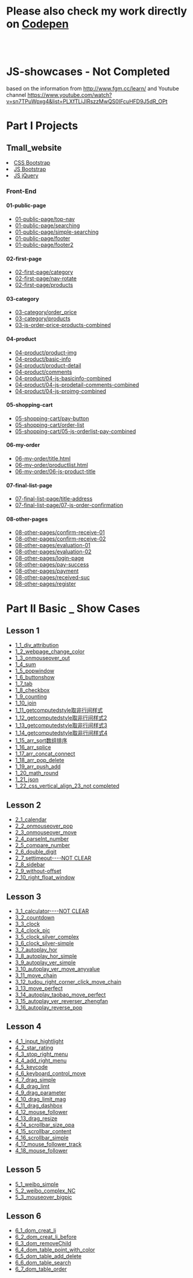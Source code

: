 <h1>Please also check my work directly on <a href="https://codepen.io/puddlejumper26/" target="_blank">Codepen</a> </h1>
<br><br>

 # JS-showcases  - Not Completed 
  based on the information from http://www.fgm.cc/learn/ and Youtube channel https://www.youtube.com/watch?v=sn7TPuWpxg4&list=PLXfTLiJIRszzMwQS0IFcuHFD9J5dR_OPt

# Part I Projects
<h2>Tmall_website</h2>
    <li><a href="projects/tmall_website/css" target="_blank">CSS Bootstrap</a></li>
    <li><a href="projects/tmall_website/js/bootstrap" target="_blank">JS Bootstrap</a></li>
    <li><a href="projects/tmall_website/js/jquery" target="_blank">JS jQuery</a></li>
    <h3>Front-End</h3>
        <h4>01-public-page</h4>
            <ul>
                <li><a href="projects/tmall_website/front_end/01-public-page/top-nav.html" target="_blank">01-public-page/top-nav</a></li>
                <li><a href="projects/tmall_website/front_end/01-public-page/searching.html" target="_blank">01-public-page/searching</a></li>
                <li><a href="projects/tmall_website/front_end/01-public-page/simple-searching.html" target="_blank">01-public-page/simple-searching</a></li>
                <li><a href="projects/tmall_website/front_end/01-public-page/footer.html" target="_blank">01-public-page/footer</a></li>
                <li><a href="projects/tmall_website/front_end/01-public-page/footer2.html" target="_blank">01-public-page/footer2</a></li>
            </ul>
        <h4>02-first-page</h4>
            <ul>
                <li><a href="projects/tmall_website/front_end/02-first-page/category.html" target="_blank">02-first-page/category</a></li>
                <li><a href="projects/tmall_website/front_end/02-first-page/nav-rotate.html" target="_blank">02-first-page/nav-rotate</a></li>
                <li><a href="projects/tmall_website/front_end/02-first-page/products.html" target="_blank">02-first-page/products</a></li>
            </ul>
        <h4>03-category</h4>
            <ul>
                <li><a href="projects/tmall_website/front_end/03-category/order-price.html" target="_blank">03-category/order_price</a></li>
                <li><a href="projects/tmall_website/front_end/03-category/products.html" target="_blank">03-category/products</a></li>
                <li><a href="projects/tmall_website/front_end/03-category/03-js-order-price-products.html" target="_blank">03-js-order-price-products-combined</a></li>
            </ul>
        <h4>04-product</h4>
            <ul>
                <li><a href="projects/tmall_website/front_end/04-product/product-img.html" target="_blank">04-product/product-img</a></li>
                <li><a href="projects/tmall_website/front_end/04-product/basic-info.html" target="_blank">04-product/basic-info</a></li>
                <li><a href="projects/tmall_website/front_end/04-product/product-detail.html" target="_blank">04-product/product-detail</a></li>
                <li><a href="projects/tmall_website/front_end/04-product/comments.html" target="_blank">04-product/comments</a></li>
                <li><a href="projects/tmall_website/front_end/04-product/04-js-basicinfo.html" target="_blank">04-product/04-js-basicinfo-combined</a></li>
                <li><a href="projects/tmall_website/front_end/04-product/04-js-prodetail-comments.html" target="_blank">04-product/04-js-prodetail-comments-combined</a></li>
                <li><a href="projects/tmall_website/front_end/04-product/04-js-proimg.html" target="_blank">04-product/04-js-proimg-combined</a></li>
            </ul>   
        <h4>05-shopping-cart</h4>
            <ul>
                <li><a href="projects/tmall_website/front_end/05-shopping-cart/pay-button.html" target="_blank">05-shopping-cart/pay-button</a></li>
                <li><a href="projects/tmall_website/front_end/05-shopping-cart/order-list.html" target="_blank">05-shopping-cart/order-list</a></li>
                <li><a href="projects/tmall_website/front_end/05-shopping-cart/05-js-orderlist-pay.html" target="_blank">05-shopping-cart/05-js-orderlist-pay-combined</a></li>
            </ul>
        <h4>06-my-order</h4>
            <ul>
                <li><a href="projects/tmall_website/front-end/06-my-order/title.html" target="_blank">06-my-order/title.html</a></li>
                <li><a href="projects/tmall_website/front-end/06-my-order/productlist.html" target="_blank">06-my-order/productlist.html</a></li>
                <li><a href="projects/tmall_website/front-end/06-my-order/06-js-product-title.html" target="_blank">06-my-order/06-js-product-title</a></li>
            </ul>
        <h4>07-final-list-page</h4>
            <ul>
                <li><a href="projects/tmall_website/front-end/07-final-list-page/title-address.html" target="_blank">07-final-list-page/title-address</a></li>
                <li><a href="projects/tmall_website/front-end/07-final-list-page/07-js-order-confirmation.html" target="_blank">07-final-list-page/07-js-order-confirmation</a></li>
            </ul>
        <h4>08-other-pages</h4>
            <ul>
                <li><a href="projects/tmall_website/front-end/08-other-pages/confirm-receive-01.html" target="_blank">08-other-pages/confirm-receive-01</a></li>
                <li><a href="projects/tmall_website/front-end/08-other-pages/confirm-receive-02.html" target="_blank">08-other-pages/confirm-receive-02</a></li>
                <li><a href="projects/tmall_website/front-end/08-other-pages/evaluation-01.html" target="_blank">08-other-pages/evaluation-01</a></li>
                <li><a href="projects/tmall_website/front-end/08-other-pages/evaluation-02.html" target="_blank">08-other-pages/evaluation-02</a></li>
                <li><a href="projects/tmall_website/front-end/08-other-pages/login-page.html" target="_blank">08-other-pages/login-page</a></li>
                <li><a href="projects/tmall_website/front-end/08-other-pages/pay-success.html" target="_blank">08-other-pages/pay-success</a></li>
                <li><a href="projects/tmall_website/front-end/08-other-pages/payment.html" target="_blank">08-other-pages/payment</a></li>
                <li><a href="projects/tmall_website/front-end/08-other-pages/received-suc.html" target="_blank">08-other-pages/received-suc</a></li>
                <li><a href="projects/tmall_website/front-end/08-other-pages/register.html" target="_blank">08-other-pages/register</a></li>
            </ul>

# Part II Basic _ Show Cases
<h2>Lesson 1</h2>
        <ul>
            <li><a href="basic_showcases/lesson1/1_1_div_attribution.html" target="blank">1_1_div_attribution</a></li>
            <li><a href="basic_showcases/lesson1/1_2_webpage_change_color.html" target="blank">1_2_webpage_change_color</a></li>
            <li><a href="basic_showcases/lesson1/1_3_onmouseover_out.html" target="blank">1_3_onmouseover_out</a></li>
            <li><a href="basic_showcases/lesson1/1_4_sum.html" target="blank">1_4_sum</a></li>
            <li><a href="basic_showcases/lesson1/1_5_popwindow.html" target="blank">1_5_popwindow</a></li>
            <li><a href="basic_showcases/lesson1/1_6_buttonshow.html" target="blank">1_6_buttonshow</a></li>
            <li><a href="basic_showcases/lesson1/1_7_tab.html" target="blank">1_7_tab</a></li>
            <li><a href="basic_showcases/lesson1/1_8_checkbox.html" target="blank">1_8_checkbox</a></li>
            <li><a href="basic_showcases/lesson1/1_9_counting.html" target="blank">1_9_counting</a></li>
            <li><a href="basic_showcases/lesson1/1_10_join.html" target="blank">1_10_join</a></li>
            <li><a href="basic_showcases/lesson1/1_11_getcomputedstyle取非行间样式.html" target="blank">1_11_getcomputedstyle取非行间样式 </a></li>
            <li><a href="basic_showcases/lesson1/1_12_getcomputedstyle取非行间样式2.html" target="blank">1_12_getcomputedstyle取非行间样式2 </a></li>
            <li><a href="basic_showcases/lesson1/1_13_getcomputedstyle取非行间样式3.html" target="blank">1_13_getcomputedstyle取非行间样式3 </a></li>
            <li><a href="basic_showcases/lesson1/1_14_getcomputedstyle取非行间样式4.html" target="blank">1_14_getcomputedstyle取非行间样式4 </a></li>
            <li><a href="basic_showcases/lesson1/1_15_arr_sort数组排序.html" target="blank">1_15_arr_sort数组排序</a></li>
            <li><a href="basic_showcases/lesson1/1_16_arr_splice.html" target="blank">1_16_arr_splice</a></li>
            <li><a href="basic_showcases/lesson1/1_17_arr_concat_connect.html" target="blank">1_17_arr_concat_connect</a></li>
            <li><a href="basic_showcases/lesson1/1_18_arr_pop_delete.html" target="blank">1_18_arr_pop_delete</a></li>
            <li><a href="basic_showcases/lesson1/1_19_arr_push_add.html" target="blank">1_19_arr_push_add</a></li>
            <li><a href="basic_showcases/lesson1/1_20_math_round.html" target="_blank">1_20_math_round</a></li>
            <li><a href="basic_showcases/lesson1/1_21_json.html" target="_blank">1_21_json</a></li>
            <li><a href="basic_showcases/lesson1/1_22_css_vertical_align_23_not completed.html" target="_blank">1_22_css_vertical_align_23_not completed</a></li>
        </ul>
    <h2>Lesson 2</h2>
        <ul>
            <li><a href="basic_showcases/lesson2/2_1_calendar.html" target="blank">2_1_calendar</a></li>
            <li><a href="basic_showcases/lesson2/2_2_onmouseover_pop.html" target="blank">2_2_onmouseover_pop</a></li>
            <li><a href="basic_showcases/lesson2/2_3_onmouseover_move.html" target="blank">2_3_onmouseover_move</a></li>
            <li><a href="basic_showcases/lesson2/2_4_parseInt_number.html" target="blank">2_4_parseInt_number</a></li>
            <li><a href="basic_showcases/lesson2/2_5_compare_number.html" target="blank">2_5_compare_number</a></li>
            <li><a href="basic_showcases/lesson2/2_6_double_digit.html" target="blank">2_6_double_digit</a></li>
            <li><a href="basic_showcases/lesson2/2_7_settimeout.html" target="blank">2_7_settimeout----NOT CLEAR</a></li>
            <li><a href="basic_showcases/lesson2/2_8_sidebar.html" target="blank">2_8_sidebar</a></li>
            <li><a href="basic_showcases/lesson2/2_9_without-offset.html" target="blank">2_9_without-offset</a></li>
            <li><a href="basic_showcases/lesson2/2_10_right_float_window.html">2_10_right_float_window</a></li>
        </ul>
    <h2>Lesson 3</h2>
        <ul>
            <li><a href="basic_showcases/lesson3/3_1_calculator.html" target="blank">3_1_calculator----NOT CLEAR</a></li>
            <li><a href="basic_showcases/lesson3/3_2_countdown.html" target="blank">3_2_countdown</a></li>
            <li><a href="basic_showcases/lesson3/3_3_clock.html" target="blank">3_3_clock</a></li>
            <li><a href="basic_showcases/lesson3/3_4_clock_pic.html" target="blank">3_4_clock_pic</a></li>
            <li><a href="basic_showcases/lesson3/3_5_clock_silver_complex.html" target="blank">3_5_clock_silver_complex</a></li>
            <li><a href="basic_showcases/lesson3/3_6_clock_silver-simple.html" target="blank">3_6_clock_silver-simple</a></li>
            <li><a href="basic_showcases/lesson3/3_7_autoplay_hor.html" target="blank">3_7_autoplay_hor</a></li>
            <li><a href="basic_showcases/lesson3/3_8_autoplay_hor_simple.html" target="blank">3_8_autoplay_hor_simple</a></li>
            <li><a href="basic_showcases/lesson3/3_9_autoplay_ver_simple.html" target="blank">3_9_autoplay_ver_simple</a></li>
            <li><a href="basic_showcases/lesson3/3_10_autoplay_ver_move_anyvalue.html" target="blank">3_10_autoplay_ver_move_anyvalue</a></li>
            <li><a href="basic_showcases/lesson3/3_11_move_chain.html" target="blank">3_11_move_chain</a></li>
            <li><a href="basic_showcases/lesson3/3_12_tudou_right_corner_click_move_chain.html" target="_blank">3_12_tudou_right_corner_click_move_chain</a></li>
            <li><a href="basic_showcases/lesson3/3_13_move_perfect.html" target="_blank">3_13_move_perfect</a></li>
            <li><a href="basic_showcases/lesson3/3_14_autoplay_taobao_move_perfect.html" target="_blank">3_14_autoplay_taobao_move_perfect</a></li>
            <li><a href="basic_showcases/lesson3/3_15_autoplay_ver_reverser_zhengfan.html" target="_blank">3_15_autoplay_ver_reverser_zhengfan</a></li>
            <li><a href="basic_showcases/lesson3/3_16_autoplay_reverse_pop.html" target="_blank">3_16_autoplay_reverse_pop</a></li>
        </ul>
        <h2>Lesson 4</h2>
        <ul>
            <li><a href="basic_showcases/lesson4/4_1_input_hightlight.html" target="_blank">4_1_input_hightlight</a></li>
            <li><a href="basic_showcases/lesson4/4_2_star_rating.html" target="_blank">4_2_star_rating</a></li>
            <li><a href="basic_showcases/lesson4/4_3_stop_right_menu.html">4_3_stop_right_menu</a></li>
            <li><a href="basic_showcases/lesson4/4_4_add_right_menu.html" target="_blank">4_4_add_right_menu</a></li>
            <li><a href="basic_showcases/lesson4/4_5_keycode.html" target="_blank">4_5_keycode</a></li>
            <li><a href="basic_showcases/lesson4/4_6_keyboard_control_move.html"target="_blank">4_6_keyboard_control_move</a></li>
            <li><a href="basic_showcases/lesson4/4_7_drag_simple.html" target="_blank">4_7_drag_simple</a></li>
            <li><a href="basic_showcases/lesson4/4_8_drag_limt.html" target="_blank">4_8_drag_limt</a></li>
            <li><a href="basic_showcases/lesson4/4_9_drag_parameter.html" target="_blank">4_9_drag_parameter</a></li>
            <li><a href="basic_showcases/lesson4/4_10_drag_limit_mag.html" target="_blank">4_10_drag_limit_mag</a></li>
            <li><a href="basic_showcases/lesson4/4_11_drag_dashbox.html" target="_blank">4_11_drag_dashbox</a></li>
            <li><a href="basic_showcases/lesson4/4_12_mouse_follower.html">4_12_mouse_follower</a></li>
            <li><a href="basic_showcases/lesson4/4_13_drag_resize.html" target="_blank">4_13_drag_resize</a></li>
            <li><a href="basic_showcases/lesson4/4_14_scrollbar_size_opa.html" target="_blank">4_14_scrollbar_size_opa</a></li>
            <li><a href="basic_showcases/lesson4/4_15_scrollbar_content.html" target="_blank">4_15_scrollbar_content</a></li>
            <li><a href="basic_showcases/lesson4/4_16_scrollbar_simple.html" target="_blank">4_16_scrollbar_simple</a></li>
            <li><a href="basic_showcases/lesson4/4_17_mouse_follower_track.html" target="_blank">4_17_mouse_follower_track</a></li>
            <li><a href="basic_showcases/lesson4/4_18_mouse_follower.html" target="_blank">4_18_mouse_follower</a></li>
        </ul>
        <h2>Lesson 5</h2>
        <ul>
            <li><a href="basic_showcases/lesson5/5_1_weibo_simple.html" target="_blank">5_1_weibo_simple</a></li>
            <li><a href="basic_showcases/lesson5/5_2_weibo_complex_NC.html" target="_blank">5_2_weibo_complex_NC</a></li>
            <li><a href="basic_showcases/lesson5/5_3_mouseover_bigpic.html" target="_blank">5_3_mouseover_bigpic</a></li>
        </ul>
        <h2>Lesson 6</h2>
        <ul>
            <li><a href="basic_showcases/lesson6/6_1_dom_creat_li.html" target="_blank">6_1_dom_creat_li</a></li>
            <li><a href="basic_showcases/lesson6/6_2_dom_creat_li_before.html" target="_blank">6_2_dom_creat_li_before</a></li>
            <li><a href="basic_showcases/lesson6/6_3_dom_removeChild.html" target="_blank">6_3_dom_removeChild</a></li>
            <li><a href="basic_showcases/lesson6/6_4_dom_table_point_with_color.html" target="_blank">6_4_dom_table_point_with_color</a></li>
            <li><a href="basic_showcases/lesson6/6_5_dom_table_add_delete.html" target="_blank">6_5_dom_table_add_delete</a></li>
            <li><a href="basic_showcases/lesson6/6_6_dom_table_search.html" target="_blank">6_6_dom_table_search</a></li>
            <li><a href="basic_showcases/lesson6/6_7_dom_table_order.html" target="_blank">6_7_dom_table_order</a></li>
        </ul>



